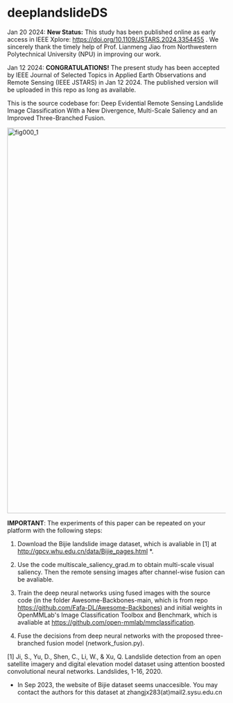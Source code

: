 # deeplandslideDS
Jan 20 2024: **New Status:** This study has been published online as early access in IEEE Xplore: https://doi.org/10.1109/JSTARS.2024.3354455 .
We sincerely thank the timely help of Prof. Lianmeng Jiao from Northwestern Polytechnical University (NPU) in improving our work. 

Jan 12 2024: **CONGRATULATIONS!** The present study has been accepted by IEEE Journal of Selected Topics in Applied Earth Observations and Remote Sensing (IEEE JSTARS) in Jan 12 2024.
The published version will be uploaded in this repo as long as available. 

This is the source codebase for: Deep Evidential Remote Sensing Landslide Image Classification With a New Divergence, Multi-Scale Saliency and an Improved Three-Branched Fusion. 


<img width="889" alt="fig000_1" src="https://github.com/defzhangaa/deeplandslideDS/assets/128769580/7e266e86-0a20-4524-aaf1-0cc3acecbfb5">


**IMPORTANT**: The experiments of this paper can be repeated on your platform with the following steps: 

1. Download the Bijie landslide image dataset, which is avaliable in [1] at http://gpcv.whu.edu.cn/data/Bijie_pages.html *. 

2. Use the code multiscale_saliency_grad.m to obtain multi-scale visual saliency. Then the remote sensing images after channel-wise fusion can be avaliable.  

3. Train the deep neural networks using fused images with the source code (in the folder Awesome-Backbones-main, which is from repo https://github.com/Fafa-DL/Awesome-Backbones) and initial weights in OpenMMLab's Image Classification Toolbox and Benchmark, which is avaliable at https://github.com/open-mmlab/mmclassification. 

4. Fuse the decisions from deep neural networks with the proposed three-branched fusion model (network_fusion.py). 

[1] Ji, S., Yu, D., Shen, C., Li, W., & Xu, Q. Landslide detection from an open satellite imagery and digital elevation model dataset using attention boosted convolutional neural networks. Landslides, 1-16, 2020. 

* In Sep 2023, the website of Bijie dataset seems unaccesible. You may contact the authors for this dataset at zhangjx283(at)mail2.sysu.edu.cn
